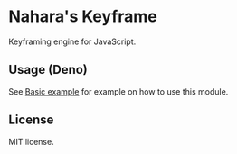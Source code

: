 # Nahara's Keyframe
Keyframing engine for JavaScript.

## Usage (Deno)
See [Basic example](example/001-basic.ts) for example on how to use this module.

## License
MIT license.